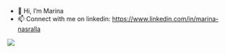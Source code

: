- 👋 Hi, I’m Marina <br>
- 📫 Connect with me on linkedin: https://www.linkedin.com/in/marina-nasralla <br>

![](https://komarev.com/ghpvc/?username=mhmarina)
<!---
mhmarina/mhmarina is a ✨ special ✨ repository because its `README.md` (this file) appears on your GitHub profile.
You can click the Preview link to take a look at your changes.
--->
